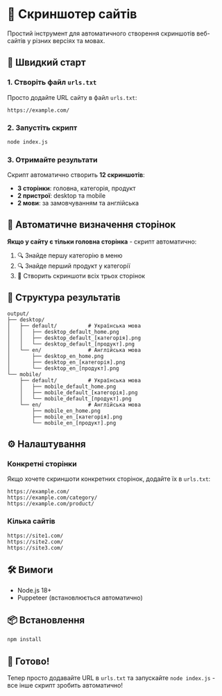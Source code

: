 # 📸 Скриншотер сайтів

Простий інструмент для автоматичного створення скриншотів веб-сайтів у різних версіях та мовах.

## 🚀 Швидкий старт

### 1. Створіть файл `urls.txt`

Просто додайте URL сайту в файл `urls.txt`:

```
https://example.com/
```

### 2. Запустіть скрипт

```bash
node index.js
```

### 3. Отримайте результати

Скрипт автоматично створить **12 скриншотів**:
- **3 сторінки**: головна, категорія, продукт
- **2 пристрої**: desktop та mobile
- **2 мови**: за замовчуванням та англійська

## 🎯 Автоматичне визначення сторінок

**Якщо у сайту є тільки головна сторінка** - скрипт автоматично:
1. 🔍 Знайде першу категорію в меню
2. 🔍 Знайде перший продукт у категорії
3. 📸 Створить скриншоти всіх трьох сторінок

## 📁 Структура результатів

```
output/
├── desktop/
│   ├── default/          # Українська мова
│   │   ├── desktop_default_home.png
│   │   ├── desktop_default_[категорія].png
│   │   └── desktop_default_[продукт].png
│   └── en/               # Англійська мова
│       ├── desktop_en_home.png
│       ├── desktop_en_[категорія].png
│       └── desktop_en_[продукт].png
└── mobile/
    ├── default/          # Українська мова
    │   ├── mobile_default_home.png
    │   ├── mobile_default_[категорія].png
    │   └── mobile_default_[продукт].png
    └── en/               # Англійська мова
        ├── mobile_en_home.png
        ├── mobile_en_[категорія].png
        └── mobile_en_[продукт].png
```

## ⚙️ Налаштування

### Конкретні сторінки

Якщо хочете скриншоти конкретних сторінок, додайте їх в `urls.txt`:

```
https://example.com/
https://example.com/category/
https://example.com/product/
```

### Кілька сайтів

```
https://site1.com/
https://site2.com/
https://site3.com/
```

## 🛠️ Вимоги

- Node.js 18+
- Puppeteer (встановлюється автоматично)

## 📦 Встановлення

```bash
npm install
```

## 🎉 Готово!

Тепер просто додавайте URL в `urls.txt` та запускайте `node index.js` - все інше скрипт зробить автоматично!
